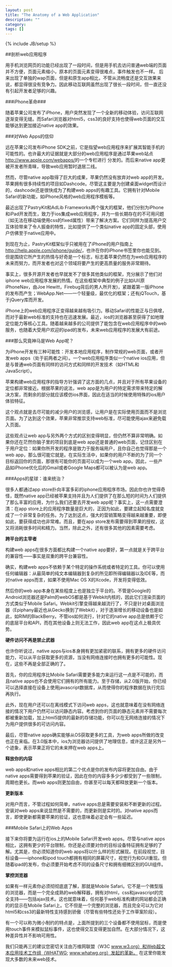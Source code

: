 ```yaml
---
layout: post
title: "The Anatomy of a Web Application"
description: ""
category: 
tags: []
---
```

{% include JB/setup %}

##剖析web应用程序

用手机浏览网页的功能已经出现了一段时间，但是用手机去访问普通web端的页面并不方便，页面元素缩小，原本的页面元素变得很难点，事件触发也不一样。
后来出现了单独的wap页面，但是和原生app相比，不管从流畅度还是交互效果来说，都显得很没有竞争力。因此移动互联网虽然出现了很长一段时间，但一直还没有引起开发者足够的兴趣。

###iPhone革命###

随着苹果公司发布了iPhone，用户突然发现了一个全新的移动体验，访问互联网逐渐变得无缝。而Safari浏览器对html5，css3的良好支持也使得web页面的交互能够达到更加接近native app的效果。

###对Web Apps的信仰

远在苹果公司发布iPhone SDK之前，它是指望web应用程序来扩展其智能手机的可能性的。也许最大的证据就是大部分的web应用程序是通过苹果web站点<http://www.apple.com/webapps/>的一个专栏进行
分发的。而后来native app更被开发者所青睐，导致web应用暂时退居二线。

然而，尽管native app取得了巨大的成果，苹果仍然没有放弃对web app的开发。苹果拥有很多持续性的项目如Dashcode。尽管这主要是为创建桌面widget而设计的，dashcode还是很快成为了构建web
apps的有趣工具。它拥有针对Mobile Safari的新功能，如iPhone风格的web应用程序模板等。

最近出现了PastryKit和AdLib Frameworks两个强大的框架，他们分别为iPhone和iPad开发而生，致力于ios集成web应用程序，并为一些长期存在的不可用问题（如无法在移动端使用css的fixed属性）带来了解决方案。它们同样为提高用户交互体验带来了令人振奋的特性，比如提供了一个类似native app的固定头部，使用户仿佛至于native应用中。

到现在为止，PastryKit框架似乎只被用在了iPhone的用户指南上<http://help.apple.com/iphone/guide/>，也许在你的iPhone书签里你也能见到。但是围绕它所产生的热情与好奇是一个标志，标志着苹果仍然在为web应用程序的未来而努力，而开发者也对这个领域将要产生的更高质量的服务非常期待。

事实上，很多开源开发者也早就发不了很多其他类似的框架，充分展示了他们对iphone web应用程序发展的热情。在这些框架中典型的例子比如iUI(原iPhoneNav，由Joe Hewitt，Firebug背后的男人所开发)，紧跟着第一版iPhone的发布而产生；WebApp.Net——一个轻量级，最优化的框架；还有jQTouch，基于jQuery库而开发。

iPhone上的web应用程序正变得越来越有吸引力。移动Safari的性能正与日俱增，而对于最新web标准的支持也在迅速发展。最近，ios的浏览器甚至获得了如地理定位能力等核心工具。随着越来越多的公司提供了能包含在web应用程序中的web服务，也随着大受用户欢迎的ipad的发布，未来web应用程序的发展大有前途。

###那么究竟神马是Web App呢？

为iPhone开发有三种可能性：开发本地应用程序，制作常规的web页面，或者开发web apps（处于前两者之间）。一个web应用程序类似一个native ios应用，但是与普通web页面有同样的访问方式和同样的开发技术（如HTML和JavaScript）。

苹果构建web应用程序的指导方针强调了这方面的几点，并且对于所有苹果设备的定位都非常接近。根据苹果的说法，web app是为用户的特定需求带来特定的解决方案，而剩余的部分就应该模仿ios界面，因此在适当的时候使用特殊的ios用户体验特征。

这个观点就是去尽可能的减少用户的浏览感，让用户是在实际使用页面而不是浏览页面。为了达到这个效果，苹果非常推崇支持web标准，尽可能使用ajax来避免载入页面。

这些观点让web app与另外两个方式的区别变得明显，但仍然不算非常明确。如果你还在茫然你脑子里的项目到底是web app还是普通的web页面，记住区别在于用户定位：如果你所开发的程序是致力于服务端用户，且你自己也觉得那是一个web app，那么很可能它就是。在实际生活中，如果你的用户不断的为了同一个目标返回你的页面，那很有可能你的页面可以成为一个web app。因此，一些产品如iPhone优化后的Gmail或者Google Maps都可以被认为是web app。

###Apps的星球：谁来统治？

很多人都通过app store扑向丰富多彩的iphone应用程序市场。因此你也许觉得奇怪，既然native app已经被苹果支持并且为人们提供了在那么短的时间为人们提供了那么丰富的应用，为什么我们还要去开发web app呢？事实上，这一点需要澄清：在app store上的应用程序数量是巨大的，正因为如此，要建立起知名度就变成了一个非常复杂的任务。为了达到这点，强大的营销策略变得越来越重要，即便如此，要获得成功也非常难。而且，要在app store发布需要得到苹果的授权，这又将消耗很多时间和精力。当然，除此之外，还有很多其他的因素需要考虑。

**跨平台的主宰者**

构建web apps在很多方面都比构建一个native app要好，第一点就是关于跨平台的兼容性——事实是双重的跨平台兼容性。

确实，构建web apps不依赖于某个特定的操作系统或者特定的工具。你可以使用任何编辑器：从最简单的纯文本编辑器到复杂的所见即所得编辑器以及IDE等，而对native apps而言，如果不使用Mac OS X的Xcode，开发将变得低效。

然后你的web app本身在某些程度上也是独立于平台的。不管是Google的Android浏览器还是Palm的webOS都是基于Webkit内核的，因此它们渲染页面的方式类似于Mobile Safari。Webkit引擎变得越来越流行了，不只是针对桌面浏览器（Epiphany最近也从Gecko换到了Webkit），对于逐渐增长的移动设备也是如此，如RIM的BlackBerry。不管ios如何流行，针对它的native app总是依赖于它的底层平台和API，而在其他设备上则无法工作，因此web app在这点上极具优势。

**硬件访问不再是禁止武器**

也许你听说过，native apps与ios本身拥有更加紧密的联系，拥有更多的硬件访问能力，可以从平台获取更多的资源，当没有网络连接时也拥有更多的可能性。现在，这些不再是全部正确的了。

首先，你的应用程序比Mobile Safari需要更多能力来运行这一点是不可能的，而且native apps也不会使用它们拥有的所有能力。至于存储，从2.0版开始，你已经可以选择直接在设备上使用javascript数据库，从而使得你的程序数据在执行完后再执行。

此外，现在用户还可以在离线模式下访问web apps，这也就意味着在没有网络连接的情况下用户仍然可以访问静态内容。考虑到你的页面的静态元素并不需要每次都被重新加载，加上html5提供的最新的存储功能，你可以在无网络连接的情况下为用户提供很多的可访问内容。

最后，尽管native apps确实能够从OS获取更多的工具，为web apps所做的改变也正在来临。在3.0版本中，ios为浏览器访问提供了地理信息，或许这正是另外一个迹象，表示苹果正将它的未来押在web apps上。

**释放你的内容**

web apps和native apps相比的第二个优点是你的发布内容将更加自由。由于native apps需要得到苹果的验证，因此在你的内容多多少少都受到了一些限制，周期也更长。而web apps则更加自由，你甚至可以每天都释放更新一个版本。

**更新版本**

对用户而言，不管过程如何简单，native apps总是需要安装和不断更新的过程。安装对web apps来说显然是不需要的，而更新则是实时的。对native apps而言，即使更新都需要苹果的验证，这也意味着必定会有一些延迟。

###Mobile Safari上的Web Apps

接下来你将要为运行在ios上的Mobile Safari开发web apps。尽管与native apps相比，这拥有更少的平台限制，你还是必须要对你的目标设备特征拥有足够的了解。尤其是，你必须知道你的web apps将以什么样的形式展现。在前段视觉，目标设备——iphone和ipod touch都拥有相同的屏幕尺寸，视觉行为和GUI重现。但随着ipad的发布，你必须要开始考虑不同的设备尺寸和拥有细微区别的GUI组件。

**掌控浏览器**

如果有一样元素你必须彻彻底底了解，那就是Mobile Safari。它不是一个微型版的浏览器，而是一个完全成熟的web解释器，拥有对html，css和javascript的完全支持——包括ajax技术。这也就意味着，任何基于web标准构建的网站都会正确的的显示在Mobile Safari上。它不但是一个完整的浏览器，而且完全可以为它对html5和css3的最新特性支持感到骄傲（尽管有些特性还处于工作草案阶段）。

有一个可以称为微小制约的特点是，上面所提到的三个设备都不使用鼠标，而是使用touch事件来模拟鼠标事件，这也使得交互变得更加自然。在大部分情况下，这种差异性并不影响可用性。

我们只能再三的建议您密切关注由万维网联盟（W3C www.w3.org）和Web超文本应用技术工作组（WHATWG; www.whatwg.org）发起的革新。
在这里你能发现大多数的未来web技术。























































